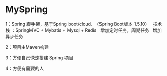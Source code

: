 # MySpring
1：Spring 脚手架，基于Spring boot/cloud.  （Spring Boot版本 1.5.10）
   技术栈 ：SpringMVC + Mybatis + Mysql + Redis 
   增加定时任务，周期任务
   增加异步任务
   

2：项目由Maven构建  

3：方便自己快速搭建 Spring 项目

4：方便有需要的人
